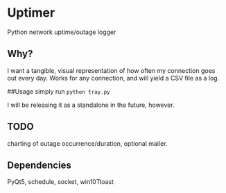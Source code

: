 # Uptimer
Python network uptime/outage logger

## Why?
 I want a tangible, visual representation of how often my connection goes out every day. Works for any connection, and will yield a CSV file as a log.
 
 ##Usage
 simply run 
 `python tray.py`
 
 I will be releasing it as a standalone in the future, however.
 
## TODO
 charting of outage occurrence/duration, optional mailer.
 
## Dependencies
 PyQt5, schedule, socket, win10Ttoast
 
